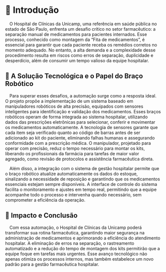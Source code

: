 # 🏥 Introdução

&emsp;O Hospital de Clínicas da Unicamp, uma referência em saúde pública no estado de São Paulo, enfrenta um desafio crítico no setor farmacêutico: a separação manual de medicamentos para pacientes internados. Esse processo, conhecido como montagem da “Fita de medicamentos”, é essencial para garantir que cada paciente receba os remédios corretos no momento adequado. No entanto, a alta demanda e a complexidade desse procedimento resulta em riscos como erros de separação, duplicidade e desperdício, além de consumir um tempo valioso da equipe hospitalar.  

## 🦾 A Solução Tecnológica e o Papel do Braço Robótico  
&emsp;Para superar esses desafios, a automação surge como a resposta ideal. O projeto propõe a implementação de um sistema baseado em manipuladores robóticos de alta precisão, equipados com sensores inteligentes para identificação e validação dos medicamentos. Esses braços robóticos operam de forma integrada ao sistema hospitalar, utilizando dados das prescrições eletrônicas para selecionar, conferir e movimentar os medicamentos automaticamente. A tecnologia de sensores garante que cada item seja verificado quanto ao código de barras antes de ser adicionado ao kit do paciente, eliminando falhas humanas e assegurando conformidade com a prescrição médica. O manipulador, projetado para operar com precisão, reduz o tempo necessário para montar os kits, liberando os profissionais da farmácia para tarefas de maior valor agregado, como revisão de protocolos e assistência farmacêutica direta.  

&emsp;Além disso, a integração com o sistema de gestão hospitalar permite que o braço robótico atualize automaticamente os dados do estoque, sinalizando a necessidade de reposição e garantindo que os medicamentos essenciais estejam sempre disponíveis. A interface de controle do sistema facilita o monitoramento e ajustes em tempo real, permitindo que a equipe acompanhe todo o processo e intervenha quando necessário, sem comprometer a eficiência da operação.  

## 🚀 Impacto e Conclusão  
&emsp;Com essa automação, o Hospital de Clínicas da Unicamp poderá transformar sua rotina farmacêutica, garantindo maior segurança na administração de medicamentos e aprimorando a eficiência do atendimento hospitalar. A eliminação de erros na separação, o rastreamento automatizado e a redução do tempo de montagem dos kits permitirão que a equipe foque em tarefas mais urgentes. Esse avanço tecnológico não apenas otimiza os processos internos, mas também estabelece um novo padrão para a gestão farmacêutica hospitalar.
